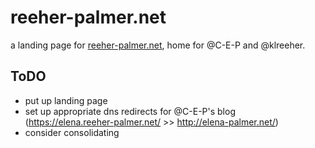 

# reeher-palmer.net

a landing page for [reeher-palmer.net](https://reeher-palmer.net/), home for @C-E-P and @klreeher.

## ToDO

- put up landing page
- set up appropriate dns redirects for @C-E-P's blog (https://elena.reeher-palmer.net/ >> http://elena-palmer.net/)
- consider consolidating 